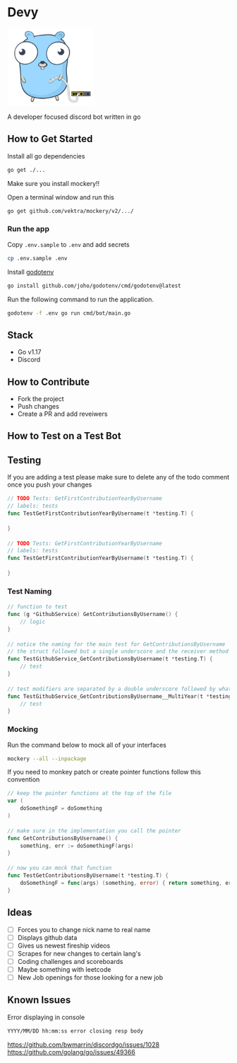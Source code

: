 <p align="center">
<h1 style="border-bottom: none;">Devy</h1>

<img src="./devy.svg" height="175">

A developer focused discord bot written in go
</p>

## How to Get Started

Install all go dependencies

```sh
go get ./...
```

Make sure you install mockery!!

Open a terminal window and run this

```sh
go get github.com/vektra/mockery/v2/.../
```

### Run the app

Copy `.env.sample` to `.env` and add secrets

```sh
cp .env.sample .env
```

Install [godotenv](https://github.com/joho/godotenv)

```sh
go install github.com/joho/godotenv/cmd/godotenv@latest
```

Run the following command to run the application.

```sh
godotenv -f .env go run cmd/bot/main.go
```

## Stack

- Go v1.17
- Discord

## How to Contribute

- Fork the project
- Push changes
- Create a PR and add reveiwers

## How to Test on a Test Bot

## Testing

If you are adding a test please make sure to delete any of the todo comment once you push your changes

```go
// TODO Tests: GetFirstContributionYearByUsername
// labels: tests
func TestGetFirstContributionYearByUsername(t *testing.T) {

}

// TODO Tests: GetFirstContributionYearByUsername
// labels: tests
func TestGetFirstContributionYearByUsername(t *testing.T) {

}
```

### Test Naming

```go
// function to test
func (g *GithubService) GetContributionsByUsername() {
    // logic
}

// notice the naming for the main test for GetContributionsByUsername
// the struct followed but a single underscore and the receiver method name
func TestGithubService_GetContributionsByUsername(t *testing.T) {
    // test
}

// test modifiers are separated by a double underscore followed by what you are testing for
func TestGithubService_GetContributionsByUsername__MultiYear(t *testing.T) {
    // test
}

```

### Mocking

Run the command below to mock all of your interfaces

```sh
mockery --all --inpackage
```

If you need to monkey patch or create pointer functions follow this convention

```go
// keep the pointer functions at the top of the file
var (
    doSomethingF = doSomething
)

// make sure in the implementation you call the pointer
func GetContributionsByUsername() {
    something, err := doSomethingF(args)
}

// now you can mock that function
func TestGetContributionsByUsername(t *testing.T) {
    doSomethingF = func(args) (something, error) { return something, err }
}

```

## Ideas

- [ ] Forces you to change nick name to real name
- [ ] Displays github data
- [ ] Gives us newest fireship videos
- [ ] Scrapes for new changes to certain lang's
- [ ] Coding challenges and scoreboards
- [ ] Maybe something with leetcode
- [ ] New Job openings for those looking for a new job

## Known Issues

Error displaying in console

```sh
YYYY/MM/DD hh:mm:ss error closing resp body
```

https://github.com/bwmarrin/discordgo/issues/1028
https://github.com/golang/go/issues/49366
